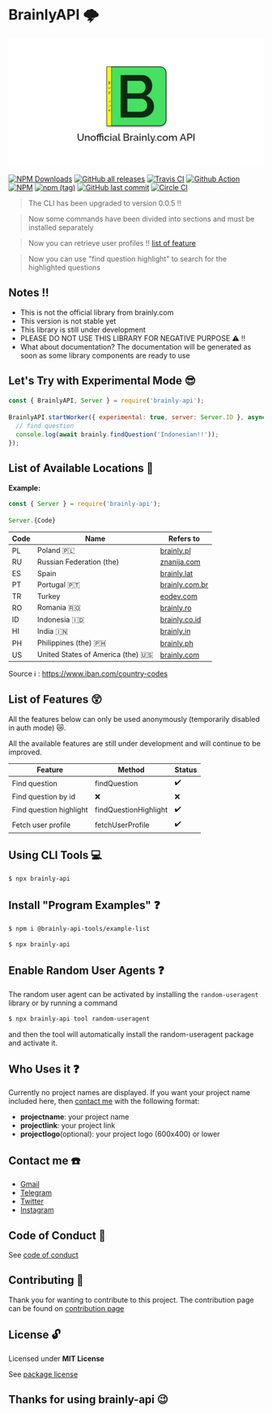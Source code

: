 # BrainlyAPI :cloud_with_lightning:

![brainly-api logo](https://raw.githubusercontent.com/dhanuprys/arts/master/brainly-api.jpg)

[![NPM Downloads](https://img.shields.io/npm/dm/brainly-api?logo=npm)](https://npmjs.com/package/brainly-api)
[![GitHub all releases](https://img.shields.io/github/downloads/dhanuprys/brainly-api/total?label=releases&logo=github)](https://github.com/dhanuprys/brainly-api)
[![Travis CI](https://travis-ci.com/dhanuprys/brainly-api.svg?branch=main)](https://www.travis-ci.com/github/dhanuprys/brainly-api)
[![Github Action](https://github.com/dhanuprys/brainly-api/workflows/test/badge.svg)](https://github.com/dhanuprys/brainly-api/actions)
[![NPM](https://img.shields.io/npm/l/brainly-api)](https://npmjs.com/package/brainly-api)
[![npm (tag)](https://img.shields.io/npm/v/brainly-api/latest?label=brainly-api&logo=npm)](https://npmjs.com/package/brainly-api)
[![GitHub last commit](https://img.shields.io/github/last-commit/dhanuprys/brainly-api?label=github%20last%20commit&logo=github)](https://github.com/dhanuprys/brainly-api)
[![Circle CI](https://circleci.com/gh/dhanuprys/brainly-api.svg?style=shield)](https://circleci.com/gh/dhanuprys/brainly-api)

> The CLI has been upgraded to version 0.0.5 !!

> Now some commands have been divided into sections and must be installed separately

> Now you can retrieve user profiles !! [list of feature](#list-of-features-astonished)

> Now you can use "find question highlight" to search for the highlighted questions

## Notes :bangbang:
- This is not the official library from brainly.com
- This version is not stable yet
- This library is still under development
- PLEASE DO NOT USE THIS LIBRARY FOR NEGATIVE PURPOSE :warning: :bangbang:
- What about documentation? The documentation will be generated as soon as some library components are ready to use

## Let's Try with Experimental Mode :sunglasses:
```javascript
const { BrainlyAPI, Server } = require('brainly-api');

BrainlyAPI.startWorker({ experimental: true, server: Server.ID }, async brainly => {
  // find question
  console.log(await brainly.findQuestion('Indonesian!!'));
});
```
## List of Available Locations :round_pushpin:
**Example:**
```javascript
const { Server } = require('brainly-api');

Server.{Code}
```

Code | Name | Refers to 
---- | ----- | --------
PL | Poland :poland: | [brainly.pl](https://brainly.pl)
RU | Russian Federation (the) | [znanija.com](https://znanija.com)
ES | Spain | [brainly.lat](https://brainly.lat)
PT | Portugal :portugal: | [brainly.com.br](https://brainly.com.br)
TR | Turkey | [eodev.com](https://eodev.com)
RO | Romania :romania: | [brainly.ro](https://brainly.ro)
ID | Indonesia :indonesia: | [brainly.co.id](https://brainly.co.id)
HI | India :india: | [brainly.in](https://brainly.in)
PH | Philippines (the) :philippines: | [brainly.ph](https://brainly.ph)
US | United States of America (the) :us: | [brainly.com](https://brainly.com)

Source :information_source: : https://www.iban.com/country-codes

## List of Features :astonished:
All the features below can only be used anonymously (temporarily disabled in auth mode) :crying_cat_face:.

All the available features are still under development and will continue to be improved.

Feature | Method | Status
------- | ------ | ------
Find question | findQuestion | :heavy_check_mark:
Find question by id | :x: | :x:
Find question highlight | findQuestionHighlight | :heavy_check_mark:
Fetch user profile | fetchUserProfile |:heavy_check_mark:

## Using CLI Tools :computer:
```bash
$ npx brainly-api
```

## Install "Program Examples" :question:
```bash
$ npm i @brainly-api-tools/example-list
```

```bash 
$ npx brainly-api
```

## Enable Random User Agents :question:
The random user agent can be activated by installing the `random-useragent` library or by running a command
```bash
$ npx brainly-api tool random-useragent
```
and then the tool will automatically install the random-useragent package and activate it.
## Who Uses it :question:
Currently no project names are displayed. If you want your project name included here, then [contact me](#contact-me-phone) with the following format:
- **projectname**: your project name
- **projectlink**: your project link
- **projectlogo**(optional): your project logo (600x400) or lower

## Contact me :phone:
- <a href="mailto:dhanuprys@gmail.com">Gmail</a>
- [Telegram](https://t.me/dhanuprys)
- [Twitter](https://twitter.com/dhanuprys)
- [Instagram](https://instagram.com/dhanuprys)

## Code of Conduct :busts_in_silhouette:
See [code of conduct](https://github.com/dhanuprys/brainly-api/blob/main/CODE_OF_CONDUCT.md)


## Contributing :pencil:
Thank you for wanting to contribute to this project. The contribution page can be found on
[contribution page](https://github.com/dhanuprys/brainly-api/blob/main/CONTRIBUTING.md)

## License :unlock:
Licensed under **MIT License**

See [package license](https://github.com/dhanuprys/brainly-api/blob/main/LICENSE)

## Thanks for using brainly-api :wink:
